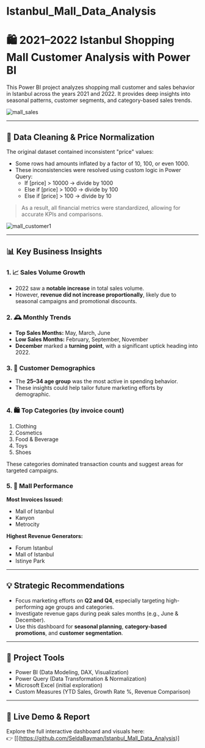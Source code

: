 # Istanbul_Mall_Data_Analysis

# 🛍️ 2021–2022 Istanbul Shopping Mall Customer Analysis with Power BI

This Power BI project analyzes shopping mall customer and sales behavior in Istanbul across the years 2021 and 2022. It provides deep insights into seasonal patterns, customer segments, and category-based sales trends.

![mall_sales](https://github.com/user-attachments/assets/0b5adb32-8b6f-40fb-b011-04a20b72eeae)

---

## 🔧 Data Cleaning & Price Normalization

The original dataset contained inconsistent "price" values:
- Some rows had amounts inflated by a factor of 10, 100, or even 1000.
- These inconsistencies were resolved using custom logic in Power Query:
  - If [price] > 10000 → divide by 1000
  - Else if [price] > 1000 → divide by 100
  - Else if [price] > 100 → divide by 10

> As a result, all financial metrics were standardized, allowing for accurate KPIs and comparisons.

![mall_customer1](https://github.com/user-attachments/assets/ee482819-dd35-4c6c-bca7-59243feb6a4a)

---

## 📊 Key Business Insights

### 1. 📈 Sales Volume Growth
- 2022 saw a **notable increase** in total sales volume.
- However, **revenue did not increase proportionally**, likely due to seasonal campaigns and promotional discounts.

### 2. 🕰️ Monthly Trends
- **Top Sales Months:** May, March, June
- **Low Sales Months:** February, September, November
- **December** marked a **turning point**, with a significant uptick heading into 2022.

### 3. 👥 Customer Demographics
- The **25–34 age group** was the most active in spending behavior.
- These insights could help tailor future marketing efforts by demographic.

### 4. 🛍️ Top Categories (by invoice count)
1. Clothing  
2. Cosmetics  
3. Food & Beverage  
4. Toys  
5. Shoes  

These categories dominated transaction counts and suggest areas for targeted campaigns.

### 5. 🏬 Mall Performance

**Most Invoices Issued:**
- Mall of Istanbul  
- Kanyon  
- Metrocity  

**Highest Revenue Generators:**
- Forum Istanbul  
- Mall of Istanbul  
- Istinye Park

---

## 💡 Strategic Recommendations

- Focus marketing efforts on **Q2 and Q4**, especially targeting high-performing age groups and categories.
- Investigate revenue gaps during peak sales months (e.g., June & December).
- Use this dashboard for **seasonal planning**, **category-based promotions**, and **customer segmentation**.

---

## 📎 Project Tools
- Power BI (Data Modeling, DAX, Visualization)
- Power Query (Data Transformation & Normalization)
- Microsoft Excel (initial exploration)
- Custom Measures (YTD Sales, Growth Rate %, Revenue Comparison)

---

## 🔗 Live Demo & Report

Explore the full interactive dashboard and visuals here:  
👉 [[(https://github.com/SeldaBayman/Istanbul_Mall_Data_Analysis)]



